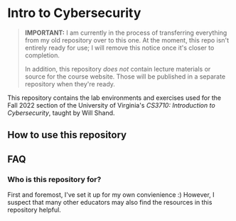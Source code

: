 # Intro to Cybersecurity

> **IMPORTANT:** I am currently in the process of transferring everything from
> my old repository over to this one. At the moment, this repo isn't entirely
> ready for use; I will remove this notice once it's closer to completion.
>
> In addition, this repository _does not_ contain lecture materials or source
> for the course website. Those will be published in a separate repository when
> they're ready.

This repository contains the lab environments and exercises used for the Fall
2022 section of the University of Virginia's *CS3710: Introduction to
Cybersecurity*, taught by Will Shand.

## How to use this repository

## FAQ

### Who is this repository for?

First and foremost, I've set it up for my own convienience :) However, I suspect
that many other educators may also find the resources in this repository
helpful.
